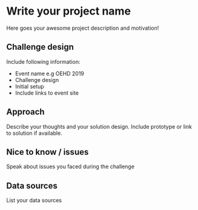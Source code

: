 # Write your project name
Here goes your awesome project description and motivation!

## Challenge design 
Include following information:
* Event name e.g OEHD 2019
* Challenge design
* Initial setup
* Include links to event site

## Approach
Describe your thoughts and your solution design.
Include prototype or link to solution if available.

## Nice to know / issues
Speak about issues you faced during the challenge

## Data sources
List your data sources
